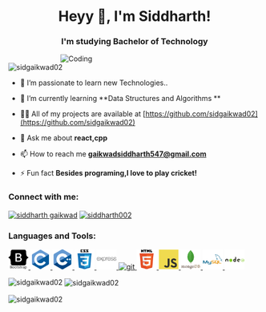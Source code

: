 <h1 align="center">Heyy 👋, I'm Siddharth!</h1>
<h3 align="center">I'm studying Bachelor of Technology</h3>
<img align="right" alt="Coding" width="400" src="https://media3.giphy.com/media/aNqEFrYVnsS52/giphy.gif?cid=ecf05e47innjfs28d98ivvjaluoglvhtxdq6s42dw5nzpihr&ep=v1_gifs_related&rid=giphy.gif&ct=g">

<p align="left"> <img src="https://komarev.com/ghpvc/?username=sidgaikwad02&label=Profile%20views&color=0e75b6&style=flat" alt="sidgaikwad02" /> </p>

- 🔭 I’m passionate to learn new Technologies..

- 🌱 I’m currently learning **Data Structures and Algorithms **

- 👨‍💻 All of my projects are available at [https://github.com/sidgaikwad02](https://github.com/sidgaikwad02)

- 💬 Ask me about **react,cpp**

- 📫 How to reach me **gaikwadsiddharth547@gmail.com**

- ⚡ Fun fact **Besides programing,I love to play cricket!**

<h3 align="left">Connect with me:</h3>
<p align="left">
<a href="https://linkedin.com/in/siddharth gaikwad" target="blank"><img align="center" src="https://raw.githubusercontent.com/rahuldkjain/github-profile-readme-generator/master/src/images/icons/Social/linked-in-alt.svg" alt="siddharth gaikwad" height="30" width="40" /></a>
<a href="https://www.leetcode.com/siddharth002" target="blank"><img align="center" src="https://raw.githubusercontent.com/rahuldkjain/github-profile-readme-generator/master/src/images/icons/Social/leet-code.svg" alt="siddharth002" height="30" width="40" /></a>
</p>

<h3 align="left">Languages and Tools:</h3>
<p align="left"> <a href="https://getbootstrap.com" target="_blank" rel="noreferrer"> <img src="https://raw.githubusercontent.com/devicons/devicon/master/icons/bootstrap/bootstrap-plain-wordmark.svg" alt="bootstrap" width="40" height="40"/> </a> <a href="https://www.cprogramming.com/" target="_blank" rel="noreferrer"> <img src="https://raw.githubusercontent.com/devicons/devicon/master/icons/c/c-original.svg" alt="c" width="40" height="40"/> </a> <a href="https://www.w3schools.com/cpp/" target="_blank" rel="noreferrer"> <img src="https://raw.githubusercontent.com/devicons/devicon/master/icons/cplusplus/cplusplus-original.svg" alt="cplusplus" width="40" height="40"/> </a> <a href="https://www.w3schools.com/css/" target="_blank" rel="noreferrer"> <img src="https://raw.githubusercontent.com/devicons/devicon/master/icons/css3/css3-original-wordmark.svg" alt="css3" width="40" height="40"/> </a> <a href="https://expressjs.com" target="_blank" rel="noreferrer"> <img src="https://raw.githubusercontent.com/devicons/devicon/master/icons/express/express-original-wordmark.svg" alt="express" width="40" height="40"/> </a> <a href="https://git-scm.com/" target="_blank" rel="noreferrer"> <img src="https://www.vectorlogo.zone/logos/git-scm/git-scm-icon.svg" alt="git" width="40" height="40"/> </a> <a href="https://www.w3.org/html/" target="_blank" rel="noreferrer"> <img src="https://raw.githubusercontent.com/devicons/devicon/master/icons/html5/html5-original-wordmark.svg" alt="html5" width="40" height="40"/> </a> <a href="https://developer.mozilla.org/en-US/docs/Web/JavaScript" target="_blank" rel="noreferrer"> <img src="https://raw.githubusercontent.com/devicons/devicon/master/icons/javascript/javascript-original.svg" alt="javascript" width="40" height="40"/> </a> <a href="https://www.mongodb.com/" target="_blank" rel="noreferrer"> <img src="https://raw.githubusercontent.com/devicons/devicon/master/icons/mongodb/mongodb-original-wordmark.svg" alt="mongodb" width="40" height="40"/> </a> <a href="https://www.mysql.com/" target="_blank" rel="noreferrer"> <img src="https://raw.githubusercontent.com/devicons/devicon/master/icons/mysql/mysql-original-wordmark.svg" alt="mysql" width="40" height="40"/> </a> <a href="https://nodejs.org" target="_blank" rel="noreferrer"> <img src="https://raw.githubusercontent.com/devicons/devicon/master/icons/nodejs/nodejs-original-wordmark.svg" alt="nodejs" width="40" height="40"/> </a> </p>

<p><img align="left" src="https://github-readme-stats.vercel.app/api/top-langs?username=sidgaikwad02&show_icons=true&locale=en&layout=compact" alt="sidgaikwad02" /></p>

<p>&nbsp;<img align="center" src="https://github-readme-stats.vercel.app/api?username=sidgaikwad02&show_icons=true&locale=en" alt="sidgaikwad02" /></p>

<p><img align="center" src="https://github-readme-streak-stats.herokuapp.com/?user=sidgaikwad02&" alt="sidgaikwad02" /></p>
